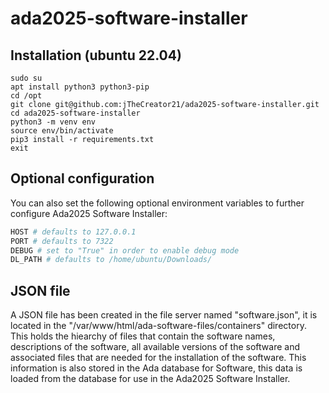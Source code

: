 # ada2025-software-installer
## Installation (ubuntu 22.04)

    sudo su
    apt install python3 python3-pip
    cd /opt
    git clone git@github.com:jTheCreator21/ada2025-software-installer.git
    cd ada2025-software-installer
    python3 -m venv env
    source env/bin/activate
    pip3 install -r requirements.txt
    exit

## Optional configuration
You can also set the following optional environment variables to further configure Ada2025 Software Installer:

```bash
HOST # defaults to 127.0.0.1
PORT # defaults to 7322
DEBUG # set to "True" in order to enable debug mode
DL_PATH # defaults to /home/ubuntu/Downloads/
```

## JSON file
A JSON file has been created in the file server named "software.json", it is located in the "/var/www/html/ada-software-files/containers" directory. This holds the hiearchy of files that contain the software names, descriptions of the software, all available versions of the software and associated files that are needed for the installation of the software. This information is also stored in the Ada database for Software, this data is loaded from the database for use in the Ada2025 Software Installer.